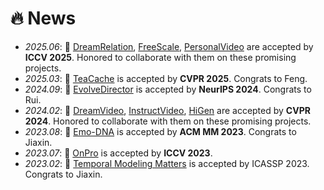 # 🔥 News
- *2025.06*: 🎉 [DreamRelation](https://arxiv.org/abs/2503.07602), [FreeScale](https://arxiv.org/abs/2412.09626), [PersonalVideo](https://arxiv.org/abs/2411.17048) are accepted by **ICCV 2025**. Honored to collaborate with them on these promising projects.
- *2025.03*: 🎉 [TeaCache](https://arxiv.org/abs/2411.19108) is accepted by **CVPR 2025**. Congrats to Feng.
- *2024.09*: 🎉 [EvolveDirector](https://arxiv.org/abs/2410.07133) is accepted by **NeurIPS 2024**. Congrats to Rui.
- *2024.02*: 🎉 [DreamVideo](https://openaccess.thecvf.com/content/CVPR2024/html/Wei_DreamVideo_Composing_Your_Dream_Videos_with_Customized_Subject_and_Motion_CVPR_2024_paper.html), [InstructVideo](https://openaccess.thecvf.com/content/CVPR2024/html/Yuan_InstructVideo_Instructing_Video_Diffusion_Models_with_Human_Feedback_CVPR_2024_paper.html), [HiGen](https://openaccess.thecvf.com/content/CVPR2024/html/Qing_Hierarchical_Spatio-temporal_Decoupling_for_Text-to-Video_Generation_CVPR_2024_paper.html) are accepted by **CVPR 2024**. Honored to collaborate with them on these promising projects.
- *2023.08*: 🎉 [Emo-DNA](https://dl.acm.org/doi/abs/10.1145/3581783.3611704) is accepted by **ACM MM 2023**. Congrats to Jiaxin.
- *2023.07*: 🎉 [OnPro](https://openaccess.thecvf.com/content/ICCV2023/html/Wei_Online_Prototype_Learning_for_Online_Continual_Learning_ICCV_2023_paper.html) is accepted by **ICCV 2023**.
- *2023.02*: 🎉 [Temporal Modeling Matters](https://ieeexplore.ieee.org/abstract/document/10096370) is accepted by ICASSP 2023. Congrats to Jiaxin.